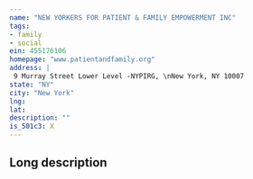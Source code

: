 ```yaml
---
name: "NEW YORKERS FOR PATIENT & FAMILY EMPOWERMENT INC"
tags:
- family
- social
ein: 455176106
homepage: "www.patientandfamily.org"
address: |
 9 Murray Street Lower Level -NYPIRG, \nNew York, NY 10007
state: "NY"
city: "New York"
lng: 
lat: 
description: ""
is_501c3: X
---
```


## Long description


